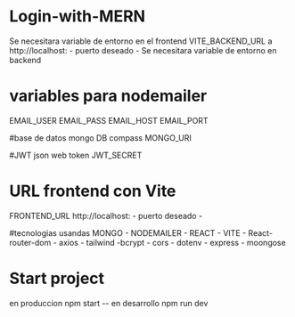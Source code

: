 # Login-with-MERN
Se necesitara variable de entorno en el frontend VITE_BACKEND_URL a http://localhost: - puerto deseado - 
Se necesitara variable de entorno en backend 

# variables para nodemailer
EMAIL_USER
EMAIL_PASS
EMAIL_HOST
EMAIL_PORT

#base de datos mongo DB compass
MONGO_URI

#JWT json web token
JWT_SECRET

# URL frontend con Vite
FRONTEND_URL http://localhost: - puerto deseado - 

#tecnologias usandas
MONGO - NODEMAILER - REACT - VITE - React-router-dom - axios - tailwind -bcrypt - cors - dotenv - express - moongose

# Start project
en produccion npm start -- en desarrollo npm run dev
